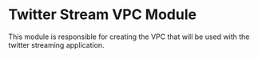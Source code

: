 # Twitter Stream VPC Module
This module is responsible for creating the VPC that will be used with the twitter streaming application.